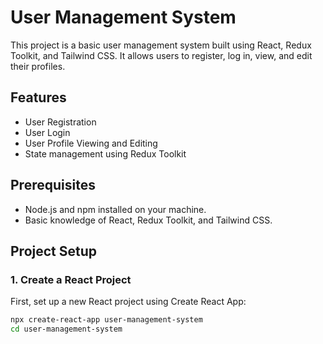 


# User Management System

This project is a basic user management system built using React, Redux Toolkit, and Tailwind CSS. It allows users to register, log in, view, and edit their profiles.

## Features

- User Registration
- User Login
- User Profile Viewing and Editing
- State management using Redux Toolkit

## Prerequisites

- Node.js and npm installed on your machine.
- Basic knowledge of React, Redux Toolkit, and Tailwind CSS.

## Project Setup

### 1. Create a React Project

First, set up a new React project using Create React App:

```bash
npx create-react-app user-management-system
cd user-management-system
